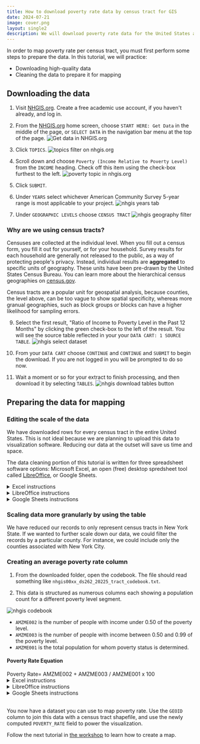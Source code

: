 ```yaml
---
title: How to download poverty rate data by census tract for GIS
date: 2024-07-21
image: cover.png
layout: single2
description: We will download poverty rate data for the United States and filter it to New York City for use with GIS mapping.
---
```


In order to  map poverty rate per census tract, you must first perform some steps to prepare the data. In this tutorial, we will practice:
* Downloading high-quality data
* Cleaning the data to prepare it for mapping

## Downloading the data

1. Visit [NHGIS.org](https://www.nhgis.org). Create a free academic use account, if you haven't already, and log in.

2. From the [NHGIS.org](https://www.nhgis.org) home screen, choose `START HERE: Get Data` in the middle of the page, or `SELECT DATA` in the navigation bar menu at the top of the page.
![Get data in NHGIS.org](media/get-data.png)

3. Click `TOPICS`.
![topics filter on nhgis.org](media/topics.png)

4. Scroll down and choose `Poverty (Income Relative to Poverty Level)` from the `INCOME` heading. Check off this item using the check-box furthest to the left.
![poverty topic in nhgis.org](media/poverty.png)

5. Click `SUBMIT`.

7. Under `YEARS` select whichever American Community Survey 5-year range is most applicable to your project. 
![nhgis years tab](media/acs-years.png)

8. Under `GEOGRAPHIC LEVELS` choose `CENSUS TRACT`
![nhgis geography filter](media/geographic-levels.png)

<div class="alert-info">
  <h3>Why are we using census tracts?</h3>
  <p>Censuses are collected at the individual level. When you fill out a census form, you fill it out for yourself, or for your household. Survey results for each household are generally not released to the public, as a way of protecting people's privacy. Instead, individual results are <strong>aggregated</strong> to specific units of geography. These units have been pre-drawn by the United States Census Bureau. You can learn more about the hierarchical census geographies on <a href="https://www.census.gov/programs-surveys/geography/guidance/hierarchy.html">census.gov</a>.</p>
  <p>Census tracts are a popular unit for geospatial analysis, because counties, the level above, can be too vague to show spatial specificity, whereas more granual geographies, such as block groups or blocks can have a higher likelihood for sampling errors.</p>


</div>


9. Select the first result, "Ratio of Income to Poverty Level in the Past 12 Months" by clicking the green check-box to the left of the result. You will see the source table reflected in your your `DATA CART: 1 SOURCE TABLE`.
![nhgis select dataset](media/select-poverty.png)

10. From your `DATA CART` choose `CONTINUE` and `CONTINUE` and `SUBMIT` to begin the download. If you are not logged in you will be prompted to do so now.

11. Wait a moment or so for your extract to finish processing, and then download it by selecting `TABLES`.
![nhgis download tables button](media/tables.png)


## Preparing the data for mapping

### Editing the scale of the data

We have downloaded rows for every census tract in the entire United States. This is not ideal because we are planning to upload this data to visualization software. Reducing our data at the outset will save us time and space.

The data cleaning portion of this tutorial is written for three spreadsheet software options: Microsoft Excel, an open (free) desktop spredsheet tool called [LibreOffice](https://www.libreoffice.org/download/download-libreoffice/), or Google Sheets.

<details>
<summary> Excel instructions </summary>


1. Open the `.CSV` in Microsoft Excel. If you are prompted to remove leading zeroes, choose `Don't Convert`.

2. Highlight the column titled `STATE`.
![highlighting a row in excel](media/state-excel.png)

3. From the menu ribbon choose `Sort and Filter`.

4. Choose `Filter`. Click the drop-down arrow at the top of the column titled `STATE`.
![dropdown arrow excel](media/arrow-excel.png)

5. Uncheck `Select All`.

6. Check off `New York` and close the filter window by clicking the small red x in the upper left-hand corner.

7. `CTRL + A` on a Windows, `Command + A` on a Mac, or from the menu `Edit` → `Select All` to highlight all the records. 

8. Copy the records. `CTRL + C`; `Command + C`; `Edit`→ `Copy`.

9. Open a new sheet `File` → `New`.

10. Paste the records into the new sheet. Save this sheet with your other datasets as `new-york-poverty-rate.csv`


<div class="alert-danger">
  <h4>Do not use .XLSX</h4>
  <p></p>Make sure to always save your spreadsheet data for mapping in .CSV format. .CSV is an open-data format, and has a higher likelihood of being interoperable with most GIS software.</p>
</div>

</details>


<details>
<summary>LibreOffice instructions</summary>


1. Open the dataset in LibreOffice.

2. Click the `AutoFilter` button in the menu ribbon.
![autofilter in libreoffice](media/autofilter.png)

3. This will add drop-down arrows to the tops of the column headers. Choose the drop-down arrow next to the column titled `STATE`.

4. Uncheck `All`. Scroll down and check off `New York`.

5. `CTRL + A` on a Windows, `Command + A` on a Mac, or from the menu `Edit` then `Select All` to highlight all the records. 

6. Copy the records. `CTRL + C`; `Command + C`; `Edit`, `Copy`.

7. Open a new sheet `File` → `New` → `Spreadsheet`.

8. Paste the records into the new sheet. Save this sheet with your other datasets as `new-york-poverty-rate.csv`


</details>


<details>
<summary>Google Sheets instructions</summary>

1. Type `sheets.new` into a browser to open a new Google sheet.

2. Choose `File`→ `Open`→ `Upload`→ `Browse` to bring in the census data `.csv`.

3. For the `STATE` column, click or hover over the column header until a drop-down arrow appears.
![google sheets columns](media/column.png)

4. Click the drop-down arrow to open a column menu.

5. Choose `Create a Filter`.

6. Now, next to the header name for the column, there will be a button with three horizontal lines. 
![field filter button in google sheets](media/field-filter-gs.png)

7. Click the button next to the header name with the horizontal lines to open a filtering wizard.

8. Under `Filter by Values`, next to `Select All`, click the text that says `Clear`.

9. Scroll down to where it says `New York` and click `New York`. Select `OK`.


</details>




<div class="alert-info">
  <h3>Scaling data more granularly by using the table</h3>
  <p>We have reduced our records to only represent census tracts in New York State. If we wanted to further scale down our data, we could filter the records by a particular county. For instance, we could include only the counties associated with New York City.</p>
</div>


### Creating an average poverty rate column

1. From the downloaded folder, open the codebook. The file should read something like `nhgis00xx_ds262_20225_tract_codebook.txt`.

2. This data is structured as numerous columns each showing a population count for a different poverty level segment.

![nhgis codebook](media/codebook.png)

- `AMZME002` is the number of people with income under 0.50 of the poverty level.
- `AMZME003` is the number of people with income between 0.50 and 0.99 of the poverty level.
- `AMZME001` is the total population for whom poverty status is determined.

<div class="alert-success">
<h4>Poverty Rate Equation</h4>
Poverty Rate= AMZME002 + AMZME003 / AMZME001 x 100
</div>

<details>
<summary>Excel instructions</summary>

1. Create a new column called `POVERTY_RATE`.

2. In the second cell of the new column, enter the equation 
<br>
`= IFERROR((AR2 + AS2)/AQ2 * 100, 0)`
<br>
*'IFERROR' catches null values in the source census data. We ask the function to return 0 instead of an error message if the function can't carry out.*

3. Fill down to complete the column by double-clicking the green plus sign on the cell with the formula.

3. `File` → `Save`.


</details>

<details>
<summary>LibreOffice instructions</summary>

1. Create a new column titled `POVERTY_RATE`.

2. In the second cell of the new column, enter the equation 
<br>
`= IFERROR((AR2 + AS2)/AQ2 * 100, 0)`
<br>
*'IFERROR' catches null values in the source census data. We ask the function to return 0 instead of an error message if the function can't carry out.*

3. Fill down to complete the column by double-clicking the plus sign on the cell with the formula.

3. `File` → `Save`.


</details>

<details>
<summary>Google Sheets instructions</summary>

1. Add a new column with the header titled `POVERTY_RATE`.

2. In the second cell of the new column, enter the equation 
<br>
`= IFERROR((AR49735 + AS49735)/AQ49735 * 100, 0)`
<br>
*'IFERROR' catches null values in the source census data. We ask the function to return 0 instead of an error message if the function can't carry out.*


3. Fill down to complete the column by double-clicking the blue dot on the cell with the formula.

4. Select all by clicking the cell directly under the formula bar.
![select all button google sheets](media/select-all-google.png). 

5. Copy the values.

6. Create a new sheet.

7. Paste the values into the new sheet.

8. `File` → `Download` → `.CSV`.

</details>
<br>

You now have a dataset you can use to map poverty rate. Use the `GEOID` column to join this data with a census tract shapefile, and use the newly computed `POVERTY_RATE` field to power the visualization.

Follow the next tutorial in [the workshop](https://mapping.share.library.harvard.edu/resources/workshops/workshop-4/) to learn how to create a map.